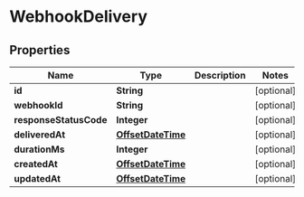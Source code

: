 

# WebhookDelivery

## Properties

Name | Type | Description | Notes
------------ | ------------- | ------------- | -------------
**id** | **String** |  |  [optional]
**webhookId** | **String** |  |  [optional]
**responseStatusCode** | **Integer** |  |  [optional]
**deliveredAt** | [**OffsetDateTime**](OffsetDateTime.md) |  |  [optional]
**durationMs** | **Integer** |  |  [optional]
**createdAt** | [**OffsetDateTime**](OffsetDateTime.md) |  |  [optional]
**updatedAt** | [**OffsetDateTime**](OffsetDateTime.md) |  |  [optional]



